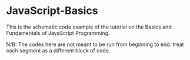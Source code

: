 # JavaScript-Basics
This is the schematic code example of the tutorial on the Basics and Fundamentals of JavaScript Programming. 

N/B: The codes here are not meant to be run from beginning to end. treat each segment as a different block of code.
